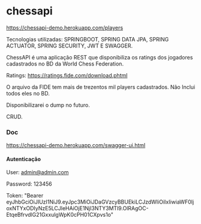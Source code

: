 # chessapi

https://chessapi-demo.herokuapp.com/players

Tecnologias utilizadas: SPRINGBOOT, SPRING DATA JPA, SPRING ACTUATOR, SPRING SECURITY, JWT E SWAGGER.

ChessAPI é uma aplicação REST que disponibiliza os ratings dos jogadores cadastrados no BD da World Chess Federation.

Ratings: https://ratings.fide.com/download.phtml

O arquivo da FIDE tem mais de trezentos mil players cadastrados. Não Inclui todos eles no BD.

Disponibilizarei o dump no futuro.

CRUD.


### Doc

https://chessapi-demo.herokuapp.com/swagger-ui.html

#### Autenticação

User: admin@admin.com

Password: 123456

Token: "Bearer eyJhbGciOiJIUzI1NiJ9.eyJpc3MiOiJDaGVzcyBBUEkiLCJzdWIiOiIxIiwiaWF0IjoxNTYxODIyNzE5LCJleHAiOjE1NjI3NTY3MTl9.OlRAgOC-EtqeBfrvdlG21GxxulgWpK0cPH01CXpvs1o"




